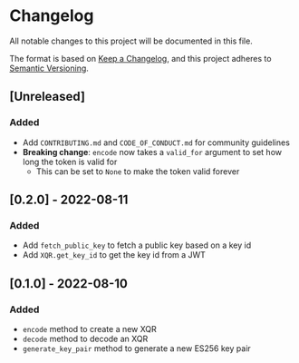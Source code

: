 # Changelog

All notable changes to this project will be documented in this file.

The format is based on [Keep a Changelog](https://keepachangelog.com/en/1.0.0/),
and this project adheres to [Semantic Versioning](https://semver.org/spec/v2.0.0.html).

## [Unreleased]

### Added
- Add `CONTRIBUTING.md` and `CODE_OF_CONDUCT.md` for community guidelines
- **Breaking change**: `encode` now takes a `valid_for` argument to set how long the token is valid for
  - This can be set to `None` to make the token valid forever

## [0.2.0] - 2022-08-11
### Added
- Add `fetch_public_key` to fetch a public key based on a key id
- Add `XQR.get_key_id` to get the key id from a JWT

## [0.1.0] - 2022-08-10
### Added
- `encode` method to create a new XQR
- `decode` method to decode an XQR
- `generate_key_pair` method to generate a new ES256 key pair
